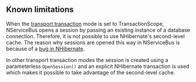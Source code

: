 ## Known limitations

When the [transport transaction](/transports/transactions.md) mode is set to TransactionScope, NServiceBus opens a session by passing an existing instance of a database connection. Therefore, it is not possible to use NHibernate's second-level cache. The reason why sessions are opened this way in NServiceBus is because of a [bug in NHibernate](https://nhibernate.jira.com/browse/NH-3023).

In other transport transaction modes the session is created using a parameterless `OpenSession()` and an explicit NHibernate transaction is used which makes it possible to take advantage of the second-level cache.